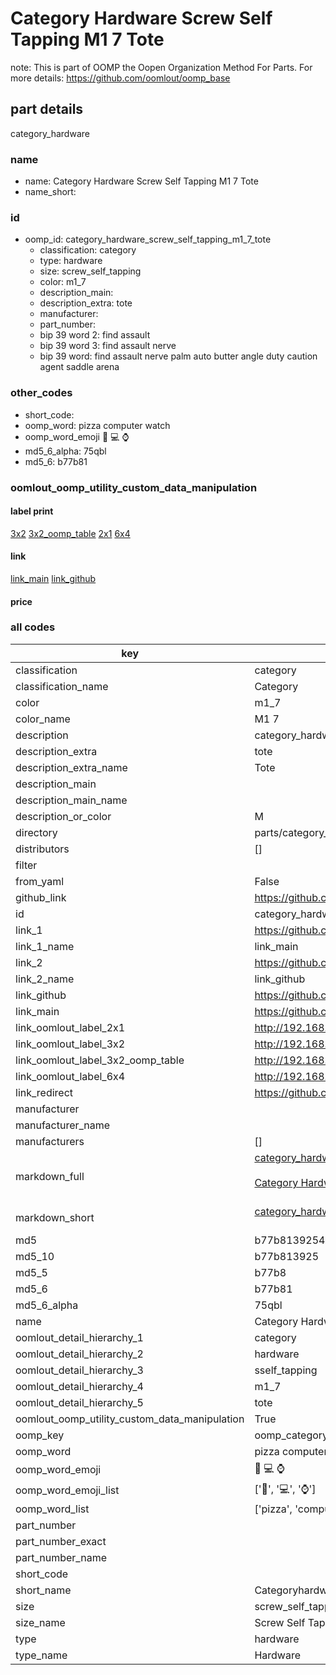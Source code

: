 # Category Hardware Screw Self Tapping M1 7 Tote  

note: This is part of OOMP the Oopen Organization Method For Parts. For more details: https://github.com/oomlout/oomp_base

##  part details
  



category_hardware



### name
* name: Category Hardware Screw Self Tapping M1 7 Tote
* name_short: 
### id
* oomp_id: category_hardware_screw_self_tapping_m1_7_tote
  * classification: category
  * type: hardware
  * size: screw_self_tapping
  * color: m1_7
  * description_main: 
  * description_extra: tote
  * manufacturer: 
  * part_number: 
  * bip 39 word 2: find assault
  * bip 39 word 3: find assault nerve
  * bip 39 word: find assault nerve palm auto butter angle duty caution agent saddle arena

### other_codes
* short_code: 
* oomp_word: pizza computer watch
* oomp_word_emoji :pizza: :computer: :watch:
* md5_6_alpha: 75qbl
* md5_6: b77b81






### oomlout_oomp_utility_custom_data_manipulation
#### label print
[3x2](http://192.168.1.245:1112/?label=oomp%2075qbl)
[3x2_oomp_table](http://192.168.1.108:1112/?label=oomp%2075qbl)
[2x1](http://192.168.1.242:1112/?label=oomp%2075qbl)
[6x4](http://192.168.1.55:1112/?label=oomp%2075qbl)    

#### link

[link_main](https://github.com/oomlout/oomlout_oomp_version_1_messy/tree/main/parts/category_hardware_screw_self_tapping_m1_7_tote) [link_github](https://github.com/oomlout/oomlout_oomp_version_1_messy/tree/main/parts/category_hardware_screw_self_tapping_m1_7_tote)                             

#### price







### all codes 
| key | value |  
| --- | --- |  
| classification | category |  
| classification_name | Category |  
| color | m1_7 |  
| color_name | M1 7 |  
| description | category_hardware |  
| description_extra | tote |  
| description_extra_name | Tote |  
| description_main |  |  
| description_main_name |  |  
| description_or_color | M  |  
| directory | parts/category_hardware_screw_self_tapping_m1_7_tote |  
| distributors | [] |  
| filter |  |  
| from_yaml | False |  
| github_link | https://github.com/oomlout/oomlout_oomp_part_src/tree/main/parts/category_hardware_screw_self_tapping_m1_7_tote |  
| id | category_hardware_screw_self_tapping_m1_7_tote |  
| link_1 | https://github.com/oomlout/oomlout_oomp_version_1_messy/tree/main/parts/category_hardware_screw_self_tapping_m1_7_tote |  
| link_1_name | link_main |  
| link_2 | https://github.com/oomlout/oomlout_oomp_version_1_messy/tree/main/parts/category_hardware_screw_self_tapping_m1_7_tote |  
| link_2_name | link_github |  
| link_github | https://github.com/oomlout/oomlout_oomp_version_1_messy/tree/main/parts/category_hardware_screw_self_tapping_m1_7_tote |  
| link_main | https://github.com/oomlout/oomlout_oomp_version_1_messy/tree/main/parts/category_hardware_screw_self_tapping_m1_7_tote |  
| link_oomlout_label_2x1 | http://192.168.1.242:1112/?label=oomp%2075qbl |  
| link_oomlout_label_3x2 | http://192.168.1.245:1112/?label=oomp%2075qbl |  
| link_oomlout_label_3x2_oomp_table | http://192.168.1.108:1112/?label=oomp%2075qbl |  
| link_oomlout_label_6x4 | http://192.168.1.55:1112/?label=oomp%2075qbl |  
| link_redirect | https://github.com/oomlout/oomlout_oomp_version_1_messy/tree/main/parts/category_hardware_screw_self_tapping_m1_7_tote |  
| manufacturer |  |  
| manufacturer_name |  |  
| manufacturers | [] |  
| markdown_full | [category_hardware_screw_self_tapping_m1_7_tote](none)<br>[](none)<br>[Category Hardware Screw Self Tapping M1 7 Tote](none)<br><br> |  
| markdown_short | [category_hardware_screw_self_tapping_m1_7_tote](none)<br><br> |  
| md5 | b77b8139254481187d07c9f528c362b5 |  
| md5_10 | b77b813925 |  
| md5_5 | b77b8 |  
| md5_6 | b77b81 |  
| md5_6_alpha | 75qbl |  
| name | Category Hardware Screw Self Tapping M1 7 Tote |  
| oomlout_detail_hierarchy_1 | category |  
| oomlout_detail_hierarchy_2 | hardware |  
| oomlout_detail_hierarchy_3 | sself_tapping |  
| oomlout_detail_hierarchy_4 | m1_7 |  
| oomlout_detail_hierarchy_5 | tote |  
| oomlout_oomp_utility_custom_data_manipulation | True |  
| oomp_key | oomp_category_hardware_screw_self_tapping_m1_7_tote |  
| oomp_word | pizza computer watch |  
| oomp_word_emoji | :pizza: :computer: :watch: |  
| oomp_word_emoji_list | [':pizza:', ':computer:', ':watch:'] |  
| oomp_word_list | ['pizza', 'computer', 'watch'] |  
| part_number |  |  
| part_number_exact |  |  
| part_number_name |  |  
| short_code |  |  
| short_name | Categoryhardware |  
| size | screw_self_tapping |  
| size_name | Screw Self Tapping |  
| type | hardware |  
| type_name | Hardware |  
